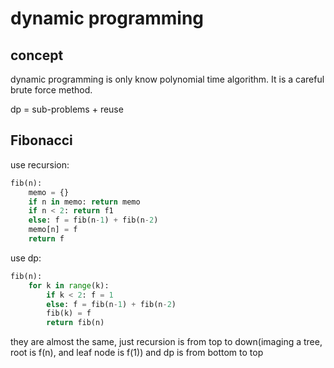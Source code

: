 # dynamic programming

## concept

dynamic programming is only know polynomial time algorithm. It is a careful brute force method.

dp = sub-problems + reuse

## Fibonacci

use recursion:

```python
fib(n):
    memo = {}
    if n in memo: return memo
    if n < 2: return f1
    else: f = fib(n-1) + fib(n-2)
    memo[n] = f
    return f
```

use dp:

```python
fib(n):
    for k in range(k):
        if k < 2: f = 1
        else: f = fib(n-1) + fib(n-2)
        fib(k) = f
        return fib(n)
```

they are almost the same, just recursion is from top to down(imaging a tree, root is f(n), and leaf node is f(1)) and dp is from bottom to top